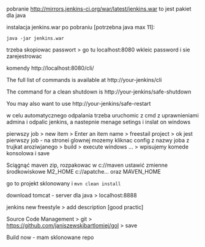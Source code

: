 pobranie http://mirrors.jenkins-ci.org/war/latest/jenkins.war
to jest pakiet dla java

instalacja jenkins.war po pobraniu [potrzebna java max 11]:

`java -jar jenkins.war`

trzeba skopiowac passwort > go tu localhost:8080  wkleic password i sie zarejestrowac

komendy http://localhost:8080/cli/

The full list of commands is available at http://your-jenkins/cli

The command for a clean shutdown is http://your-jenkins/safe-shutdown

You may also want to use http://your-jenkins/safe-restart

w celu automatycznego odpalania trzeba uruchomic z cmd z uprawnieniami admina i odpalic jenkins, a nastepnie menage setings i inslat on windows

pierwszy job > new item > Enter an item name > freestail project > ok
jest pierwszy job - na stronei glownej mozemy kliknac config z nazwy joba z trujkat aroziwjanego > build > execute windows ... > wpisujemy komede konsolowa i save

Sciągnąć maven zip, rozpakowac w c://maven ustawić zmienne środkowiskowe M2_HOME c://apatche...  oraz MAVEN_HOME

go to projekt sklonowany i `mvn clean install`

download tomcat - server dla java > localhost:8888

jenkins new freestyle > add description [good practic]


Source Code Management > git > https://github.com/janiszewskibartlomiej/gol > save 

Build now - mam sklonowane repo
